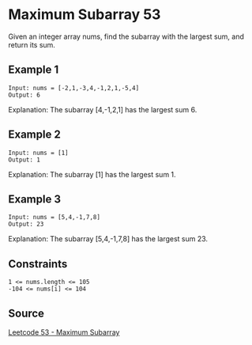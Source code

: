 # Maximum Subarray 53

Given an integer array nums, find the  subarray with the largest sum, and return its sum.

## Example 1

```
Input: nums = [-2,1,-3,4,-1,2,1,-5,4]
Output: 6
```
Explanation: The subarray [4,-1,2,1] has the largest sum 6.

## Example 2

```
Input: nums = [1]
Output: 1
```
Explanation: The subarray [1] has the largest sum 1.

## Example 3

```
Input: nums = [5,4,-1,7,8]
Output: 23
```
Explanation: The subarray [5,4,-1,7,8] has the largest sum 23.

## Constraints

```
1 <= nums.length <= 105
-104 <= nums[i] <= 104
```

## Source

[Leetcode 53 - Maximum Subarray](https://leetcode.com/problems/maximum-subarray/description/)